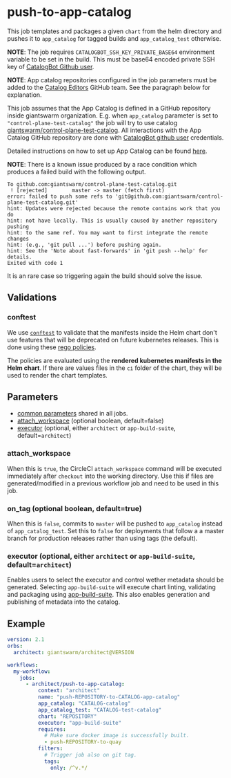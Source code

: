 # push-to-app-catalog

This job templates and packages a given `chart` from the helm directory and
pushes it to `app_catalog` for tagged builds and `app_catalog_test` otherwise.

**NOTE**: The job requires `CATALOGBOT_SSH_KEY_PRIVATE_BASE64` environment
variable to be set in the build. This must be base64 encoded private SSH key of
[CatalogBot Github user][catalogbot-user].

**NOTE**: App catalog repositories configured in the job parameters must be
added to the [Catalog Editors][catalog-editors-team] GitHub team. See the
paragraph below for explanation.

This job assumes that the App Catalog is defined in a GitHub repository inside
giantswarm organization. E.g. when `app_catalog` parameter is set to
`"control-plane-test-catalog"` the job will try to use catalog
[giantswarm/control-plane-test-catalog][control-plane-test-catalog]. All
interactions with the App Catalog GitHub repository are done with [CatalogBot
github user][catalogbot-user] credentials.

Detailed instructions on how to set up App Catalog can be found
[here][creating_app_catalog].

**NOTE**: There is a known issue produced by a race condition which produces a failed build with the following output.
```
To github.com:giantswarm/control-plane-test-catalog.git
 ! [rejected]        master -> master (fetch first)
error: failed to push some refs to 'git@github.com:giantswarm/control-plane-test-catalog.git'
hint: Updates were rejected because the remote contains work that you do
hint: not have locally. This is usually caused by another repository pushing
hint: to the same ref. You may want to first integrate the remote changes
hint: (e.g., 'git pull ...') before pushing again.
hint: See the 'Note about fast-forwards' in 'git push --help' for details.
Exited with code 1
```
It is an rare case so triggering again the build should solve the issue.

[catalog-editors-team]: https://github.com/orgs/giantswarm/teams/bot-catalog-editors/repositories
[catalogbot-user]: https://github.com/catalogbot
[control-plane-test-catalog]: https://github.com/giantswarm/control-plane-test-catalog
[creating_app_catalog]: https://intranet.giantswarm.io/docs/dev-and-releng/app-developer-processes/creating_app_catalog/

## Validations

### conftest

We use [`conftest`](https://www.conftest.dev/) to validate that the manifests inside the Helm chart don't use features
that will be deprecated on future kubernetes releases.
This is done using these [rego policies](https://github.com/swade1987/deprek8ion).

The policies are evaluated using the **rendered kubernetes manifests in the Helm chart**.
If there are values files in the `ci` folder of the chart, they will be used to render the chart templates.

## Parameters

- [common parameters](common.md#parameters) shared in all jobs.
- [attach_workspace](#attach_workspace) (optional boolean, default=false)
- [executor](#executor) (optional, either `architect` or `app-build-suite`, default=`architect`)

### attach_workspace

When this is `true`, the CircleCI `attach_workspace` command will be executed
immediately after `checkout` into the working directory. Use this if files are
generated/modified in a previous workflow job and need to be used in this job.

### on_tag (optional boolean, default=true)

When this is `false`, commits to `master` will be pushed to `app_catalog`
instead of `app_catalog_test`. Set this to `false` for deployments that follow
a a master branch for production releases rather than using tags (the default).

### executor (optional, either `architect` or `app-build-suite`, default=`architect`)

Enables users to select the executor and control wether metadata should be generated.
Selecting `app-build-suite` will execute chart linting, validating and packaging using
[app-build-suite](https://github.com/giantswarm/app-build-suite). This also enables
generation and publishing of metadata into the catalog.

## Example

```yaml
version: 2.1
orbs:
  architect: giantswarm/architect@VERSION

workflows:
  my-workflow:
    jobs:
      - architect/push-to-app-catalog:
          context: "architect"
          name: "push-REPOSITORY-to-CATALOG-app-catalog"
          app_catalog: "CATALOG-catalog"
          app_catalog_test: "CATALOG-test-catalog"
          chart: "REPOSITORY"
          executor: "app-build-suite"
          requires:
            # Make sure docker image is successfully built.
            - push-REPOSITORY-to-quay
          filters:
            # Trigger job also on git tag.
            tags:
              only: /^v.*/
```
